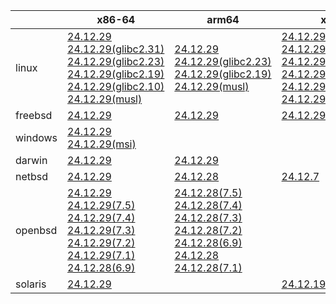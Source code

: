 ||x86-64|arm64|x86|ppc64le|armv7|armel|
| --- | --- | --- | --- | --- | --- | --- |
|linux|[24.12.29](https://github.com/roswell/sbcl_head/releases/download/24.12.29/sbcl-24.12.29-x86-64-linux-binary.tar.bz2)<br />[24.12.29(glibc2.31)](https://github.com/roswell/sbcl_head/releases/download/24.12.29/sbcl-24.12.29-x86-64-linux-glibc2.31-binary.tar.bz2)<br />[24.12.29(glibc2.23)](https://github.com/roswell/sbcl_head/releases/download/24.12.29/sbcl-24.12.29-x86-64-linux-glibc2.23-binary.tar.bz2)<br />[24.12.29(glibc2.19)](https://github.com/roswell/sbcl_head/releases/download/24.12.29/sbcl-24.12.29-x86-64-linux-glibc2.19-binary.tar.bz2)<br />[24.12.29(glibc2.10)](https://github.com/roswell/sbcl_head/releases/download/24.12.29/sbcl-24.12.29-x86-64-linux-glibc2.10-binary.tar.bz2)<br />[24.12.29(musl)](https://github.com/roswell/sbcl_head/releases/download/24.12.29/sbcl-24.12.29-x86-64-linux-musl-binary.tar.bz2)<br />|[24.12.29](https://github.com/roswell/sbcl_head/releases/download/24.12.29/sbcl-24.12.29-arm64-linux-binary.tar.bz2)<br />[24.12.29(glibc2.23)](https://github.com/roswell/sbcl_head/releases/download/24.12.29/sbcl-24.12.29-arm64-linux-glibc2.23-binary.tar.bz2)<br />[24.12.29(glibc2.19)](https://github.com/roswell/sbcl_head/releases/download/24.12.29/sbcl-24.12.29-arm64-linux-glibc2.19-binary.tar.bz2)<br />[24.12.29(musl)](https://github.com/roswell/sbcl_head/releases/download/24.12.29/sbcl-24.12.29-arm64-linux-musl-binary.tar.bz2)<br />|[24.12.29](https://github.com/roswell/sbcl_head/releases/download/24.12.29/sbcl-24.12.29-x86-linux-binary.tar.bz2)<br />[24.12.29(glibc2.31)](https://github.com/roswell/sbcl_head/releases/download/24.12.29/sbcl-24.12.29-x86-linux-glibc2.31-binary.tar.bz2)<br />[24.12.29(glibc2.23)](https://github.com/roswell/sbcl_head/releases/download/24.12.29/sbcl-24.12.29-x86-linux-glibc2.23-binary.tar.bz2)<br />[24.12.29(glibc2.19)](https://github.com/roswell/sbcl_head/releases/download/24.12.29/sbcl-24.12.29-x86-linux-glibc2.19-binary.tar.bz2)<br />[24.12.29(glibc2.10)](https://github.com/roswell/sbcl_head/releases/download/24.12.29/sbcl-24.12.29-x86-linux-glibc2.10-binary.tar.bz2)<br />[24.12.29(musl)](https://github.com/roswell/sbcl_head/releases/download/24.12.29/sbcl-24.12.29-x86-linux-musl-binary.tar.bz2)<br />|[24.12.19](https://github.com/roswell/sbcl_head/releases/download/24.12.19/sbcl-24.12.19-ppc64le-linux-binary.tar.bz2)<br />[24.12.19(glibc2.23)](https://github.com/roswell/sbcl_head/releases/download/24.12.19/sbcl-24.12.19-ppc64le-linux-glibc2.23-binary.tar.bz2)<br />[24.12.19(glibc2.19)](https://github.com/roswell/sbcl_head/releases/download/24.12.19/sbcl-24.12.19-ppc64le-linux-glibc2.19-binary.tar.bz2)<br />|[24.12.28](https://github.com/roswell/sbcl_head/releases/download/24.12.28/sbcl-24.12.28-armv7-linux-binary.tar.bz2)<br />|[24.12.28](https://github.com/roswell/sbcl_head/releases/download/24.12.28/sbcl-24.12.28-armel-linux-binary.tar.bz2)<br />|
|freebsd|[24.12.29](https://github.com/roswell/sbcl_head/releases/download/24.12.29/sbcl-24.12.29-x86-64-freebsd-binary.tar.bz2)<br />|[24.12.29](https://github.com/roswell/sbcl_head/releases/download/24.12.29/sbcl-24.12.29-arm64-freebsd-binary.tar.bz2)<br />|[24.12.29](https://github.com/roswell/sbcl_head/releases/download/24.12.29/sbcl-24.12.29-x86-freebsd-binary.tar.bz2)<br />||||
|windows|[24.12.29](https://github.com/roswell/sbcl_head/releases/download/24.12.29/sbcl-24.12.29-x86-64-windows-binary.tar.bz2)<br />[24.12.29(msi)](https://github.com/roswell/sbcl_head/releases/download/24.12.29/sbcl-24.12.29-x86-64-windows-binary.msi)<br />||||||
|darwin|[24.12.29](https://github.com/roswell/sbcl_head/releases/download/24.12.29/sbcl-24.12.29-x86-64-darwin-binary.tar.bz2)<br />|[24.12.29](https://github.com/roswell/sbcl_head/releases/download/24.12.29/sbcl-24.12.29-arm64-darwin-binary.tar.bz2)<br />|||||
|netbsd|[24.12.29](https://github.com/roswell/sbcl_head/releases/download/24.12.29/sbcl-24.12.29-x86-64-netbsd-binary.tar.bz2)<br />|[24.12.28](https://github.com/roswell/sbcl_head/releases/download/24.12.28/sbcl-24.12.28-arm64-netbsd-binary.tar.bz2)<br />|[24.12.7](https://github.com/roswell/sbcl_head/releases/download/24.12.7/sbcl-24.12.7-x86-netbsd-binary.tar.bz2)<br />||||
|openbsd|[24.12.29](https://github.com/roswell/sbcl_head/releases/download/24.12.29/sbcl-24.12.29-x86-64-openbsd-binary.tar.bz2)<br />[24.12.29(7.5)](https://github.com/roswell/sbcl_head/releases/download/24.12.29/sbcl-24.12.29-x86-64-openbsd-7.5-binary.tar.bz2)<br />[24.12.29(7.4)](https://github.com/roswell/sbcl_head/releases/download/24.12.29/sbcl-24.12.29-x86-64-openbsd-7.4-binary.tar.bz2)<br />[24.12.29(7.3)](https://github.com/roswell/sbcl_head/releases/download/24.12.29/sbcl-24.12.29-x86-64-openbsd-7.3-binary.tar.bz2)<br />[24.12.29(7.2)](https://github.com/roswell/sbcl_head/releases/download/24.12.29/sbcl-24.12.29-x86-64-openbsd-7.2-binary.tar.bz2)<br />[24.12.29(7.1)](https://github.com/roswell/sbcl_head/releases/download/24.12.29/sbcl-24.12.29-x86-64-openbsd-7.1-binary.tar.bz2)<br />[24.12.28(6.9)](https://github.com/roswell/sbcl_head/releases/download/24.12.28/sbcl-24.12.28-x86-64-openbsd-6.9-binary.tar.bz2)<br />|[24.12.28(7.5)](https://github.com/roswell/sbcl_head/releases/download/24.12.28/sbcl-24.12.28-arm64-openbsd-7.5-binary.tar.bz2)<br />[24.12.28(7.4)](https://github.com/roswell/sbcl_head/releases/download/24.12.28/sbcl-24.12.28-arm64-openbsd-7.4-binary.tar.bz2)<br />[24.12.28(7.3)](https://github.com/roswell/sbcl_head/releases/download/24.12.28/sbcl-24.12.28-arm64-openbsd-7.3-binary.tar.bz2)<br />[24.12.28(7.2)](https://github.com/roswell/sbcl_head/releases/download/24.12.28/sbcl-24.12.28-arm64-openbsd-7.2-binary.tar.bz2)<br />[24.12.28(6.9)](https://github.com/roswell/sbcl_head/releases/download/24.12.28/sbcl-24.12.28-arm64-openbsd-6.9-binary.tar.bz2)<br />[24.12.28](https://github.com/roswell/sbcl_head/releases/download/24.12.28/sbcl-24.12.28-arm64-openbsd-binary.tar.bz2)<br />[24.12.28(7.1)](https://github.com/roswell/sbcl_head/releases/download/24.12.28/sbcl-24.12.28-arm64-openbsd-7.1-binary.tar.bz2)<br />|||||
|solaris|[24.12.29](https://github.com/roswell/sbcl_head/releases/download/24.12.29/sbcl-24.12.29-x86-64-solaris-binary.tar.bz2)<br />||[24.12.19](https://github.com/roswell/sbcl_head/releases/download/24.12.19/sbcl-24.12.19-x86-solaris-binary.tar.bz2)<br />||||
